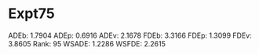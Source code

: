 # Expt75

ADEb: 1.7904
ADEp: 0.6916
ADEv: 2.1678
FDEb: 3.3166
FDEp: 1.3099
FDEv: 3.8605
Rank: 95
WSADE: 1.2286
WSFDE: 2.2615
